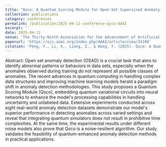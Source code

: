 ```yaml
---
title: "Qsco: A Quantum Scoring Module for Open-Set Supervised Anomaly Detection"
collection: publications
category: conferences
permalink: /publication/2025-04-11-conference-qsco-AAAI
excerpt: ''
date: 2025-04-11
venue: 'The Thirty-Ninth Association for the Advancement of Artificial Intelligence (AAAI-25)'
paperurl: 'https://ojs.aaai.org/index.php/AAAI/article/view/34190'
citation: 'Peng, Y., Li, X., Liang, Z., & Wang, Y. (2025). Qsco: A Quantum Scoring Module for Open-Set Supervised Anomaly Detection. Proceedings of the AAAI Conference on Artificial Intelligence, 39(19), 19884-19894. https://doi.org/10.1609/aaai.v39i19.34190'
---
```


Abstract: Open set anomaly detection (OSAD) is a crucial task that aims to identify abnormal patterns or behaviors in data sets, especially when the anomalies observed during training do not represent all possible classes of anomalies. The recent advances in quantum computing in handling complex data structures and improving machine learning models herald a paradigm shift in anomaly detection methodologies. This study proposes a Quantum Scoring Module (Qsco), embedding quantum variational circuits into neural networks to enhance the model's processing capabilities in handling uncertainty and unlabeled data. Extensive experiments conducted across eight real-world anomaly detection datasets demonstrate our model's superior performance in detecting anomalies across varied settings and reveal that integrating quantum simulators does not result in prohibitive time complexities. At the same time, the experimental results under different noise models also prove that Qsco is a noise-resilient algorithm. Our study validates the feasibility of quantum-enhanced anomaly detection methods in practical applications.
